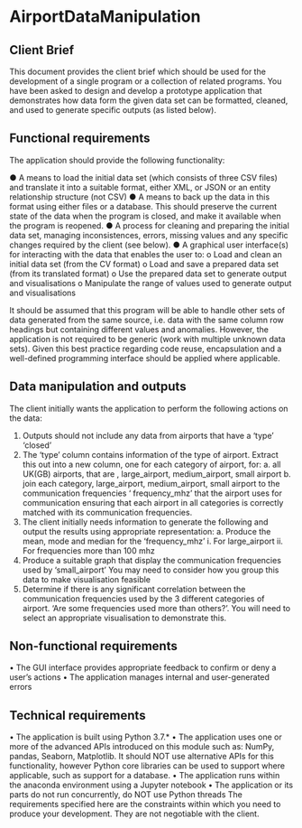 # AirportDataManipulation

## Client Brief
This document provides the client brief which should be used for the development of a single program or a collection of related programs.
You have been asked to design and develop a prototype application that demonstrates how data form the given data set can be formatted, cleaned, and used to generate specific outputs (as listed below).

## Functional requirements
The application should provide the following functionality:

  ●	A means to load the initial data set (which consists of three CSV files) and translate it into a suitable format, either XML, or JSON or an       entity relationship structure (not CSV) 
  ●	A means to back up the data in this format using either files or a database. This should preserve the current state of the data when the          program is closed, and make it available when the program is reopened. 
  ●	A process for cleaning and preparing the initial data set, managing inconsistences, errors, missing values and any specific changes required      by the client (see below).
  ●	A graphical user interface(s) for interacting with the data that enables the user to:
  o	Load and clean an initial data set (from the CV format)
  o	Load and save a prepared data set (from its translated format)
  o	Use the prepared data set to generate output and visualisations
  o	Manipulate the range of values used to generate output and visualisations

It should be assumed that this program will be able to handle other sets of data generated from the same source, i.e. data with the same column row headings but containing different values and anomalies. However, the application is not required to be generic (work with multiple unknown data sets). Given this best practice regarding code reuse, encapsulation and a well-defined programming interface should be applied where applicable.

## Data manipulation and outputs 
The client initially wants the application to perform the following actions on the data:

1.	Outputs should not include any data from airports that have a ‘type’ ‘closed’
2.	The ‘type’ column contains information of the type of airport. Extract this out into a new column, one for each category of airport, for:
  a.	all UK(GB) airports, that are , large_airport, medium_airport, small airport
  b.	join each category, large_airport, medium_airport, small airport
      to the communication frequencies ‘ frequency_mhz’ that the airport uses for communication ensuring that each airport in all categories is         correctly matched with its communication frequencies.
3.	The client initially needs information to generate the following and output the results using appropriate representation:
  a.	Produce the mean, mode and median for the ‘frequency_mhz’
    i.	For large_airport
    ii.	For frequencies more than 100 mhz
4.	Produce a suitable graph that display the communication frequencies used by ‘small_airport’ You may need to consider how you group this data to make visualisation feasible
5.	Determine if there is any significant correlation between the communication frequencies used by the 3 different categories of airport. ‘Are some frequencies used more than others?’. You will need to select an appropriate visualisation to demonstrate this.
   
## Non-functional requirements
  •	The GUI interface provides appropriate feedback to confirm or deny a user’s actions
  •	The application manages internal and user-generated errors
## Technical requirements 
  •	The application is built using Python 3.7.* 
  •	The application uses one or more of the advanced APIs introduced on this module such as: NumPy, pandas, Seaborn, Matplotlib. It should NOT        use alternative APIs for this functionality, however Python core libraries can be used to support where applicable, such as support for a         database. 
  •	The application runs within the anaconda environment using a Jupyter notebook
  •	The application or its parts do not run concurrently, do NOT use Python threads
The requirements specified here are the constraints within which you need to produce your development. They are not negotiable with the client.  
